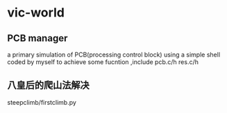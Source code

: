 # vic-world
## PCB manager
a primary simulation of PCB(processing control block) using a simple shell coded by myself to achieve some fucntion
,include pcb.c/h res.c/h

## 八皇后的爬山法解决
steepclimb/firstclimb.py
